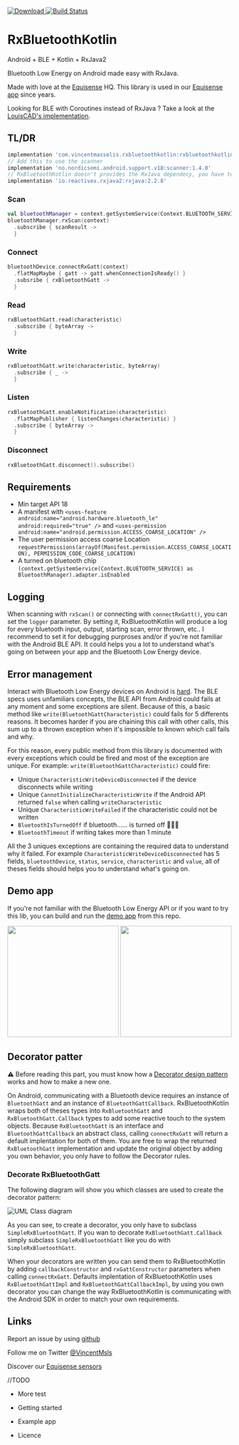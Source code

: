 [ ![Download](https://api.bintray.com/packages/vincentmasselis/maven/rx-bluetooth-kotlin/images/download.svg) ](https://bintray.com/vincentmasselis/maven/rx-bluetooth-kotlin/_latestVersion)
[![Build Status](https://app.bitrise.io/app/94c2826fa7361333/status.svg?token=dAysx6Rt7j8iL29CFZlzGQ&branch=master)](https://app.bitrise.io/app/94c2826fa7361333)

# RxBluetoothKotlin
Android + BLE + Kotlin + RxJava2

Bluetooth Low Energy on Android made easy with RxJava.

Made with love at the [Equisense](http://equisense.com) HQ. This library is used in our [Equisense app](https://play.google.com/store/apps/details?id=com.equisense.motions) since years.

Looking for BLE with Coroutines instead of RxJava ? Take a look at the [LouisCAD's implementation](https://github.com/Beepiz/BleGattCoroutines).

## TL/DR

```groovy
implementation 'com.vincentmasselis.rxbluetoothkotlin:rxbluetoothkotlin-core:1.0.1'
// Add this to use the scanner
implementation 'no.nordicsemi.android.support.v18:scanner:1.4.0'
// RxBluetoothKotlin doesn't provides the RxJava dependecy, you have to add it yourself:
implementation 'io.reactivex.rxjava2:rxjava:2.2.8'
```

### Scan
```kotlin
val bluetoothManager = context.getSystemService(Context.BLUETOOTH_SERVICE) as BluetoothManager
bluetoothManager.rxScan(context)
  .subscribe { scanResult ->
  }
```
### Connect
```kotlin
bluetoothDevice.connectRxGatt(context)
  .flatMapMaybe { gatt -> gatt.whenConnectionIsReady() }
  .subsribe { rxBluetoothGatt ->
  }
```
### Read
```kotlin
rxBluetoothGatt.read(characteristic)
  .subscribe { byteArray ->
  }
```
### Write
```kotlin
rxBluetoothGatt.write(characteristic, byteArray)
  .subscribe { _ ->
  }
```
### Listen
```kotlin
rxBluetoothGatt.enableNotification(characteristic)
  .flatMapPublisher { listenChanges(characteristic) }
  .subscribe { byteArray ->
  }
```
### Disconnect
```kotlin
rxBluetoothGatt.disconnect().subscribe()
```

## Requirements
* Min target API 18
* A manifest with `<uses-feature android:name="android.hardware.bluetooth_le" android:required="true" />` and `<uses-permission android:name="android.permission.ACCESS_COARSE_LOCATION" />`
* The user permission access coarse Location `requestPermissions(arrayOf(Manifest.permission.ACCESS_COARSE_LOCATION), PERMISSION_CODE_COARSE_LOCATION)`
* A turned on bluetooth chip `(context.getSystemService(Context.BLUETOOTH_SERVICE) as BluetoothManager).adapter.isEnabled`

## Logging
When scanning with `rxScan()` or connecting with `connectRxGatt()`, you can set the `logger` parameter. By setting it, RxBluetoothKotlin will produce a log for every bluetooth input, output, starting scan, error thrown, etc.. I recommend to set it for debugging purproses and/or if you're not familiar with the Android BLE API. It could helps you a lot to understand what's going on between your app and the Bluetooth Low Energy device.

## Error management
Interact with Bluetooth Low Energy devices on Android is [hard](https://hellsoft.se/bluetooth-low-energy-on-android-part-1-1aa8bf60717d). The BLE specs uses unfamiliars concepts, the BLE API from Android could fails at any moment and some exceptions are silent. Because of this, a basic method like `write(BluetoothGattCharacteristic)` could fails for 5 differents reasons. It becomes harder if you are chaining this call with other calls, this sum up to a thrown exception when it's impossible to known which call fails and why.

For this reason, every public method from this library is documented with every exceptions which could be fired and most of the exception are unique. For example: `write(BluetoothGattCharacteristic)` could fire:
* Unique `CharacteristicWriteDeviceDisconnected` if the device disconnects while writing
* Unique `CannotInitializeCharacteristicWrite` if the Android API returned `false` when calling `writeCharacteristic`
* Unique `CharacteristicWriteFailed` if the characteristic could not be written
* `BluetoothIsTurnedOff` if bluetooth...... is turned off 🤷🏻‍♀️
* `BluetoothTimeout` if writing takes more than 1 minute

All the 3 uniques exceptions are containing the required data to understand why it failed. For example `CharacteristicWriteDeviceDisconnected` has 5 fields, `bluetoothDevice`, `status`, `service`, `characteristic` and `value`, all of theses fields should helps you to understand what's going on.

## Demo app
If you're not familiar with the Bluetooth Low Energy API or if you want to try this lib, you can build and run the [demo app](https://github.com/VincentMasselis/RxBluetoothKotlin/tree/master/dev-app) from this repo.

<img src="https://github.com/VincentMasselis/RxBluetoothKotlin/raw/master/assets/pictures/demo-scan-activity.jpg" width="250"> <img src="https://github.com/VincentMasselis/RxBluetoothKotlin/raw/master/assets/pictures/demo-device-activity.jpg" width="250">

## Decorator patter
⚠ Before reading this part, you must know how a [Decorator design pattern](https://en.wikipedia.org/wiki/Decorator_pattern) works and how to make a new one.

On Android, communicating with a Bluetooth device requires an instance of `BluetoothGatt` and an instance of `BluetoothGattCallback`. RxBluetoothKotlin wraps both of theses types into `RxBluetoothGatt` and `RxBluetoothGatt.Callback` types to add some reactive touch to the system objects. Because `RxBluetoothGatt` is an interface and `BluetoothGattCallback` an abstract class, calling `connectRxGatt` will return a default implentation for both of them. You are free to wrap the returned `RxBluetoothGatt` implementation and update the original object by adding you own behavior, you only have to follow the Decorator rules.

### Decorate RxBluetoothGatt
The following diagram will show you which classes are used to create the decorator pattern:

![UML Class diagram](http://yuml.me/63d484c6.svg)

[comment]: <> (Used syntax 
"""
[BluetoothGatt{bg:cornsilk}]<1-<>[<<RxBluetoothGatt>>{bg:lavender}]
[<<RxBluetoothGatt>>]^-.-[RxBluetoothGattImpl{bg:lavender}]
[<<RxBluetoothGatt>>]^-.-[SimpleRxBluetoothGatt{bg:lavender}]
[<<RxBluetoothGatt>>]<1-<>[SimpleRxBluetoothGatt]
[SimpleRxBluetoothGatt]^-[An other Decorator{bg:lightblue}]
[SimpleRxBluetoothGatt]^-[Your Decorator{bg:lightblue}]lue}]
"""
On this website `https://yuml.me/diagram/scruffy/class/draw`
)

As you can see, to create a decorator, you only have to subclass `SimpleRxBluetoothGatt`. If you wan to decorate `RxBluetoothGatt.Callback` simply subclass `SimpleRxBluetoothGatt` like you do with `SimpleRxBluetoothGatt`.

When your decorators are written you can send them to RxBluetoothKotlin by adding `callbackConstructor` and `rxGattConstructor` parameters when calling `connectRxGatt`. Defaults implentation of RxBluetoothKotlin uses `RxBluetoothGattImpl` and `RxBluetoothGattCallbackImpl`, by using you own decorator you can change the way RxBluetoothKotlin is communicating with the Android SDK in order to match your own requirements.

## Links
Report an issue by using [github](https://github.com/VincentMasselis/RxBluetoothKotlin/issues)

Follow me on Twitter [@VincentMsls](https://twitter.com/VincentMsls)

Discover our [Equisense sensors](https://equisense.com)

//TODO 

- More test

- Getting started

- Example app

- Licence

